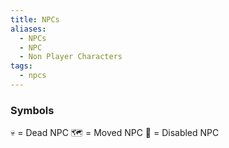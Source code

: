 ```yaml
---
title: NPCs
aliases:
  - NPCs
  - NPC
  - Non Player Characters
tags:
  - npcs
---
```

### Symbols
💀 = Dead NPC
🗺️ = Moved NPC
🚫 = Disabled NPC
